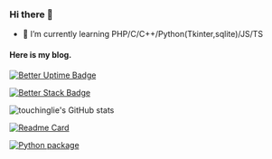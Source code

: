 ### Hi there 👋

- 🌱 I’m currently learning PHP/C/C++/Python(Tkinter,sqlite)/JS/TS

#### Here is my blog.

[![Better Uptime Badge](https://betteruptime.com/status-badges/v1/monitor/esyi.svg)](https://dowblog.rr.nu/)

[![Better Stack Badge](https://uptime.betterstack.com/status-badges/v1/monitor/1kght.svg)](https://dowtyblog.rf.gd/)

![touchinglie's GitHub stats](https://github-readme-stats.vercel.app/api?username=touchinglie&show_icons=true&theme=tokyonight)

[![Readme Card](https://github-readme-stats.vercel.app/api/pin/?username=touchinglie&repo=FastestStreamDet)](https://github.com/touchinglie/FastestStreamDet)

[![Python package](https://github.com/touchinglie/FastestStreamDet/actions/workflows/python-package.yml/badge.svg?branch=main)](https://github.com/touchinglie/FastestStreamDet/actions/workflows/python-package.yml)

<!--
**touchinglie/touchinglie** is a ✨ _special_ ✨ repository because its `README.md` (this file) appears on your GitHub profile.

Here are some ideas to get you started:

- 🔭 I’m currently working on ...
- 🌱 I’m currently learning ...
- 👯 I’m looking to collaborate on ...
- 🤔 I’m looking for help with ...
- 💬 Ask me about ...
- 📫 How to reach me: ...
- 😄 Pronouns: ...
- ⚡ Fun fact: ...
-->
